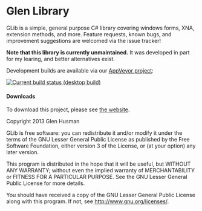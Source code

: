 Glen Library
====

GLib is a simple, general purpose C# library covering windows forms, XNA, extension methods, and more. Feature requests, known bugs, and improvement suggestions are welcomed via the issue tracker!

__Note that this library is currently unmaintained.__ It was developed in part for my learing, and better alternatives exist.

Development builds are available via our [AppVeyor project](https://ci.appveyor.com/project/glen3b/glib):

[![Current build status (desktop build)](https://ci.appveyor.com/api/projects/status/9076ynhjvly4anni)](https://ci.appveyor.com/project/glen3b/glib)

#### Downloads
To download this project, please see <a href="http://glen3b.github.io/GLib">the website</a>.

Copyright 2013 Glen Husman

GLib is free software: you can redistribute it and/or modify
it under the terms of the GNU Lesser General Public License as published by
the Free Software Foundation, either version 3 of the License, or
(at your option) any later version.

This program is distributed in the hope that it will be useful,
but WITHOUT ANY WARRANTY; without even the implied warranty of
MERCHANTABILITY or FITNESS FOR A PARTICULAR PURPOSE.  See the
GNU Lesser General Public License for more details.

You should have received a copy of the GNU Lesser General Public License
along with this program.  If not, see <http://www.gnu.org/licenses/>.
